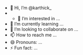 - 👋 Hi, I’m @karthick_
- - 👀 I’m interested in ...
- 🌱 I’m currently learning ...
- 💞️ I’m looking to collaborate on ...
- 📫 How to reach me ...
- 😄 Pronouns: ...
- ⚡ Fun fact: ...

<!---
karthicksph/karthicksph is a ✨ special ✨ repository because its `README.md` (this file) appears on your GitHub profile.
You can click the Preview link to take a look at your changes.
--->
